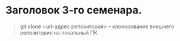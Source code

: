 # Заголовок 3-го семенара.

>git clone <url-адрес репозитория> – клонирование внешнего репозитория на  локальный ПК